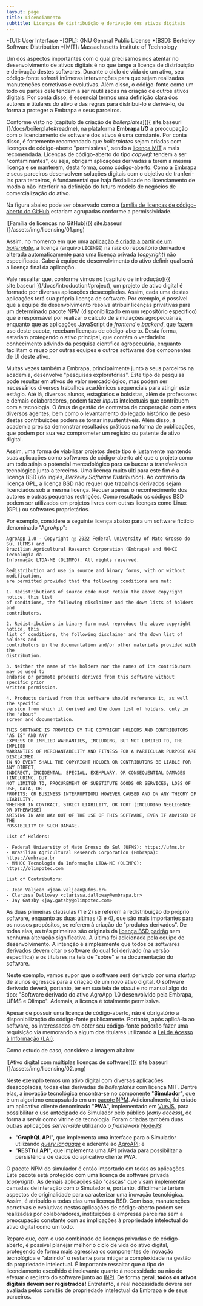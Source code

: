 ```yaml
---
layout: page
title: Licenciamento
subtitle: Licenças de distribuição e derivação dos ativos digitais
---
```


*[UI]: User Interface
*[GPL]: GNU General Public License
*[BSD]: Berkeley Software Distribution
*[MIT]: Massachusetts Institute of Technology

Um dos aspectos importantes com o qual precisamos nos atentar no desenvolvimento de ativos digitais é no que tange a licença de distribuição e derivação destes softwares. Durante o ciclo de vida de um ativo, seu código-fonte sofrerá inúmeras intervenções para que sejam realizadas manutenções corretivas e evolutivas. Além disso, o código-fonte como um todo ou partes dele tendem a ser reutilizadas na criação de outros ativos digitais. Por conta disso, é essencial termos uma definição clara dos autores e titulares do ativo e das regras para distribuí-lo e derivá-lo, de forma a proteger a Embrapa e seus parceiros.

Conforme visto no [capítulo de criação de _boilerplates_]({{ site.baseurl }}/docs/boilerplate#readme), na plataforma **Embrapa I/O** a preocupação com o licenciamento de software dos ativos é uma constante. Por conta disso, é fortemente recomendado que _boilerplates_ sejam criadas com licenças de código-aberto "permissivas", sendo a [licença MIT](https://mit-license.org/) a mais recomendada. Licenças de código-aberto do tipo _copyleft_ tendem a ser "contaminantes", ou seja, obrigam aplicações derivadas a terem a mesma licença e se manterem, desta forma, como código-aberto. Como a Embrapa e seus parceiros desenvolvem soluções digitais com o objetivo de tranferí-las para terceiros, é fundamental que haja flexibilidade no licenciamento de modo a não interferir na definição do futuro modelo de negócios de comercialização do ativo.

Na figura abaixo pode ser observado como a [família de licenças de código-aberto do GitHub](https://articles.opexflow.com/en/programming/github-license-choos.htm) estariam agrupadas conforme a permissividade.

![Família de licenças no GitHub]({{ site.baseurl }}/assets/img/licensing/01.png)

Assim, no momento em que uma [aplicação é criada a partir de um _boilerplate_](/docs/app), a licença (arquivo `LICENSE`) na raiz do repositório derivado é alterada automaticamente para uma licença privada (_copyright_) não especificada. Cabe à equipe de desenvolvimento do ativo definir qual será a licença final da aplicação.

Vale ressaltar que, conforme vimos no [capítulo de introdução]({{ site.baseurl }}/docs/introduction#project), um projeto de ativo digital é formado por diversas aplicações desacopladas. Assim, cada uma destas aplicações terá sua própria licença de software. Por exemplo, é possível que a equipe de desenvolvimento resolva atribuir licenças privativas para um determinado pacote NPM (disponibilizado em um repositório específico) que é responsável por realizar o cálculo de simulações agropecuárias, enquanto que as aplicações JavaScript de _frontend_ e _backend_, que fazem uso deste pacote, recebam licenças de código-aberto. Desta forma, estariam protegendo o ativo principal, que contém o verdadeiro conhecimento advindo da pesquisa científica agropecuária, enquanto facilitam o reuso por outras equipes e outros softwares dos componentes de UI deste ativo.

Muitas vezes também a Embrapa, principalmente junto a seus parceiros na academia, desenvolve "pesquisas exploratórias". Este tipo de pesquisa pode resultar em ativos de valor mercadológico, mas podem ser necessários diversos trabalhos acadêmicos sequenciais para atingir este estágio. Até lá, diversos alunos, estagiários e bolsistas, além de professores e demais colaboradores, podem fazer _inputs_ intelectuais que contribuem com a tecnologia. O ônus de gestão de contratos de cooperação com estes diversos agentes, bem como o levantamento do legado histórico de peso destas contribuições podem se tornar insustentáveis. Além disso, a academia precisa demonstrar resultados práticos na forma de publicações, que podem por sua vez comprometer um registro ou patente de ativo digital.

Assim, uma forma de viabilizar projetos deste tipo é justamente mantendo suas aplicações como softwares de código-aberto até que o projeto como um todo atinja o potencial mercadológico para se buscar a transferência tecnológica junto a terceiros. Uma licença muito últi para este fim é a licença BSD (do inglês, _Berkeley Software Distribution_). Ao contrário da licença GPL, a licença BSD não requer que trabalhos derivados sejam licenciados sob a mesma licença. Requer apenas o reconhecimento dos autores e outras pequenas restrições. Como resultado os códigos BSD podem ser utilizados em projetos livres com outras licenças como Linux (GPL) ou softwares proprietários.

Por exemplo, considere a seguinte licença abaixo para um software fictício denominado "AgroApp":

```
AgroApp 1.0 - Copyright ⓒ 2022 Federal University of Mato Grosso do Sul (UFMS) and
Brazilian Agricultural Research Corporation (Embrapa) and MMHCC Tecnologia da
Informação LTDA-ME (OLIMPO). All rights reserved.

Redistribution and use in source and binary forms, with or without modification,
are permitted provided that the following conditions are met:

1. Redistributions of source code must retain the above copyright notice, this list
of conditions, the following disclaimer and the down lists of holders and
contributors.

2. Redistributions in binary form must reproduce the above copyright notice, this
list of conditions, the following disclaimer and the down list of holders and
contributors in the documentation and/or other materials provided with the
distribution.

3. Neither the name of the holders nor the names of its contributors may be used to
endorse or promote products derived from this software without specific prior
written permission.

4. Products derived from this software should reference it, as well the specific
version from which it derived and the down list of holders, only in the "about"
screen and documentation.

THIS SOFTWARE IS PROVIDED BY THE COPYRIGHT HOLDERS AND CONTRIBUTORS "AS IS" AND ANY
EXPRESS OR IMPLIED WARRANTIES, INCLUDING, BUT NOT LIMITED TO, THE IMPLIED
WARRANTIES OF MERCHANTABILITY AND FITNESS FOR A PARTICULAR PURPOSE ARE DISCLAIMED.
IN NO EVENT SHALL THE COPYRIGHT HOLDER OR CONTRIBUTORS BE LIABLE FOR ANY DIRECT,
INDIRECT, INCIDENTAL, SPECIAL, EXEMPLARY, OR CONSEQUENTIAL DAMAGES (INCLUDING, BUT
NOT LIMITED TO, PROCUREMENT OF SUBSTITUTE GOODS OR SERVICES; LOSS OF USE, DATA, OR
PROFITS; OR BUSINESS INTERRUPTION) HOWEVER CAUSED AND ON ANY THEORY OF LIABILITY,
WHETHER IN CONTRACT, STRICT LIABILITY, OR TORT (INCLUDING NEGLIGENCE OR OTHERWISE)
ARISING IN ANY WAY OUT OF THE USE OF THIS SOFTWARE, EVEN IF ADVISED OF THE
POSSIBILITY OF SUCH DAMAGE.

List of Holders:

- Federal University of Mato Grosso do Sul (UFMS): https://ufms.br
- Brazilian Agricultural Research Corporation (Embrapa): https://embrapa.br
- MMHCC Tecnologia da Informação LTDA-ME (OLIMPO): https://olimpotec.com

List of Contributors:

- Jean Valjean <jean.valjean@ufms.br>
- Clarissa Dalloway <clarissa.dalloway@embrapa.br>
- Jay Gatsby <jay.gatsby@olimpotec.com>
```

As duas primeiras claúsulas (1 e 2) se referem à redistribuição do próprio software, enquanto as duas últimas (3 e 4), que são mais importantes para os nossos propósitos, se referem à criação de "produtos derivados". De todas elas, as três primeiras são originais da [licença BSD padrão](https://opensource.org/licenses/BSD-3-Clause) sem nenhuma alteração significativa. A última foi adicionada pela equipe de desenvolvimento. A intenção é simplesmente que todos os softwares derivados devem citar o software do qual foi derivado (na versão específica) e os titulares na tela de "sobre" e na documentação do software.

Neste exemplo, vamos supor que o software será derivado por uma _startup_ de alunos egressos para a criação de um novo ativo digital. O software derivado deverá, portanto, ter em sua tela de _about_ e no manual algo do tipo: "Software derivado do ativo AgroApp 1.0 desenvolvido pela Embrapa, UFMS e Olimpo". Ademais, a licença é totalmente permissiva.

Apesar de possuir uma licença de código-aberto, não é obrigatório a disponibilização do código-fonte publicamente. Portanto, após aplicá-la ao software, os interessados em obter seu código-fonte poderão fazer uma requisição via memorando a algum dos titulares utilizando a [Lei de Acesso à Informação (LAI)](https://www.justica.gov.br/Acesso).

Como estudo de caso, considere a imagem abaixo:

![Ativo digital com múltiplas licenças de software]({{ site.baseurl }}/assets/img/licensing/02.png)

Neste exemplo temos um ativo digital com diversas aplicações desacopladas, todas elas derivadas de _boilerplates_ com licença MIT. Dentre elas, a inovação tecnológica encontra-se no componente "**Simulador**", que é um algoritmo encapsulado em um [pacote NPM](https://www.npmjs.com/). Adicionalmente, foi criado um aplicativo cliente denominado "**PWA**", implementado em [VueJS](https://vuejs.org/), para possibilitar o uso antecipado do Simulador pelo público (_early access_), de forma a servir como vitrine da tecnologia. Foram criadas também duas outras aplicações _server-side_ utilizando o _framework_ [NodeJS](https://nodejs.dev/):

- "**GraphQL API**", que implementa uma interface para o Simulador utilizando [_query language_](https://graphql.org/) e aderente ao [AgroAPI](https://www.agroapi.cnptia.embrapa.br/); e
- "**RESTful API**", que implementa uma API privada para possibilitar a persistência de dados do aplicativo cliente PWA.

O pacote NPM do simulador é então importado em todas as aplicações. Este pacote está protegido com uma licença de software privada (_copyright_). As demais aplicações são "cascas" que visam implementar camadas de interação com o Simulador e, portanto, dificilmente teriam aspectos de originalidade para caracterizar uma inovação tecnológica. Assim, é atribuído a todas elas uma licença BSD. Com isso, manutenções corretivas e evolutivas nestas aplicações de código-aberto podem ser realizadas por colaboradores, instituições e empresas parceiras sem a preocupação constante com as implicações à propriedade intelectual do ativo digital como um todo.

Repare que, com o uso combinado de licenças privadas e de código-aberto, é possível planejar melhor o ciclo de vida do ativo digital, protegendo de forma mais agressiva os componentes de inovação tecnológica e "abrindo" o restante para mitigar a complexidade na gestão da propriedade intelectual. É importante ressaltar que o tipo de licenciamento escolhido é irrelevante quanto à necessidade ou não de efetuar o registro do software junto ao [INPI](https://www.gov.br/inpi/pt-br). De forma geral, **todos os ativos digitais devem ser registrados!** Entretanto, a real necessidade deverá ser avaliada pelos comitês de propriedade intelectual da Embrapa e de seus parceiros.
